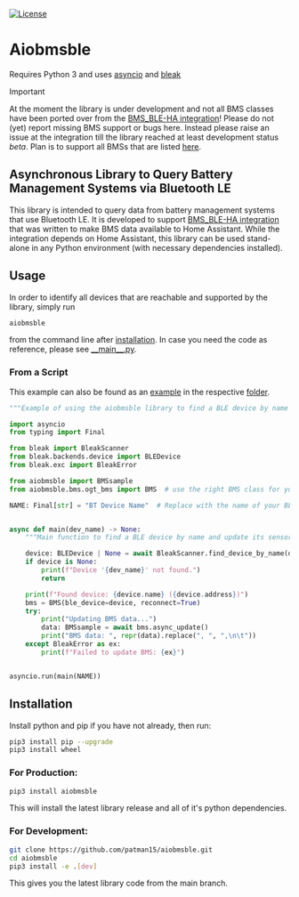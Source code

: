 [![License][license-shield]](LICENSE)

# Aiobmsble
Requires Python 3 and uses [asyncio](https://pypi.org/project/asyncio/) and [bleak](https://pypi.org/project/bleak/)
> [!IMPORTANT]
> At the moment the library is under development and not all BMS classes have been ported over from the [BMS_BLE-HA integration](https://github.com/patman15/BMS_BLE-HA/)!
> Please do not (yet) report missing BMS support or bugs here. Instead please raise an issue at the integration till the library reached at least development status *beta*.
> Plan is to support all BMSs that are listed [here](https://github.com/patman15/BMS_BLE-HA/edit/main/README.md#supported-devices).

## Asynchronous Library to Query Battery Management Systems via Bluetooth LE
This library is intended to query data from battery management systems that use Bluetooth LE. It is developed to support [BMS_BLE-HA integration](https://github.com/patman15/BMS_BLE-HA/) that was written to make BMS data available to Home Assistant. While the integration depends on Home Assistant, this library can be used stand-alone in any Python environment (with necessary dependencies installed).

## Usage
In order to identify all devices that are reachable and supported by the library, simply run
```bash
aiobmsble
```
from the command line after [installation](#installation). In case you need the code as reference, please see [\_\_main\_\_.py](/aiobmsble/__main__.py).

### From a Script
This example can also be found as an [example](/examples/minimal.py) in the respective [folder](/main/examples).
```python
"""Example of using the aiobmsble library to find a BLE device by name and print its senosr data."""

import asyncio
from typing import Final

from bleak import BleakScanner
from bleak.backends.device import BLEDevice
from bleak.exc import BleakError

from aiobmsble import BMSsample
from aiobmsble.bms.ogt_bms import BMS  # use the right BMS class for your device

NAME: Final[str] = "BT Device Name"  # Replace with the name of your BLE device


async def main(dev_name) -> None:
    """Main function to find a BLE device by name and update its sensor data."""

    device: BLEDevice | None = await BleakScanner.find_device_by_name(dev_name)
    if device is None:
        print(f"Device '{dev_name}' not found.")
        return

    print(f"Found device: {device.name} ({device.address})")
    bms = BMS(ble_device=device, reconnect=True)
    try:
        print("Updating BMS data...")
        data: BMSsample = await bms.async_update()
        print("BMS data: ", repr(data).replace(", ", ",\n\t"))
    except BleakError as ex:
        print(f"Failed to update BMS: {ex}")


asyncio.run(main(NAME))
```

## Installation
Install python and pip if you have not already, then run:
```bash
pip3 install pip --upgrade
pip3 install wheel
```

### For Production:

```bash
pip3 install aiobmsble
```
This will install the latest library release and all of it's python dependencies.

### For Development:
```bash
git clone https://github.com/patman15/aiobmsble.git
cd aiobmsble
pip3 install -e .[dev]
```
This gives you the latest library code from the main branch.

[license-shield]: https://img.shields.io/github/license/patman15/aiobmsble.svg?style=for-the-badge&cacheSeconds=86400
